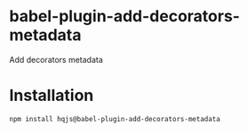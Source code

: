 # babel-plugin-add-decorators-metadata
Add decorators metadata

# Installation
```sh
npm install hqjs@babel-plugin-add-decorators-metadata
```
